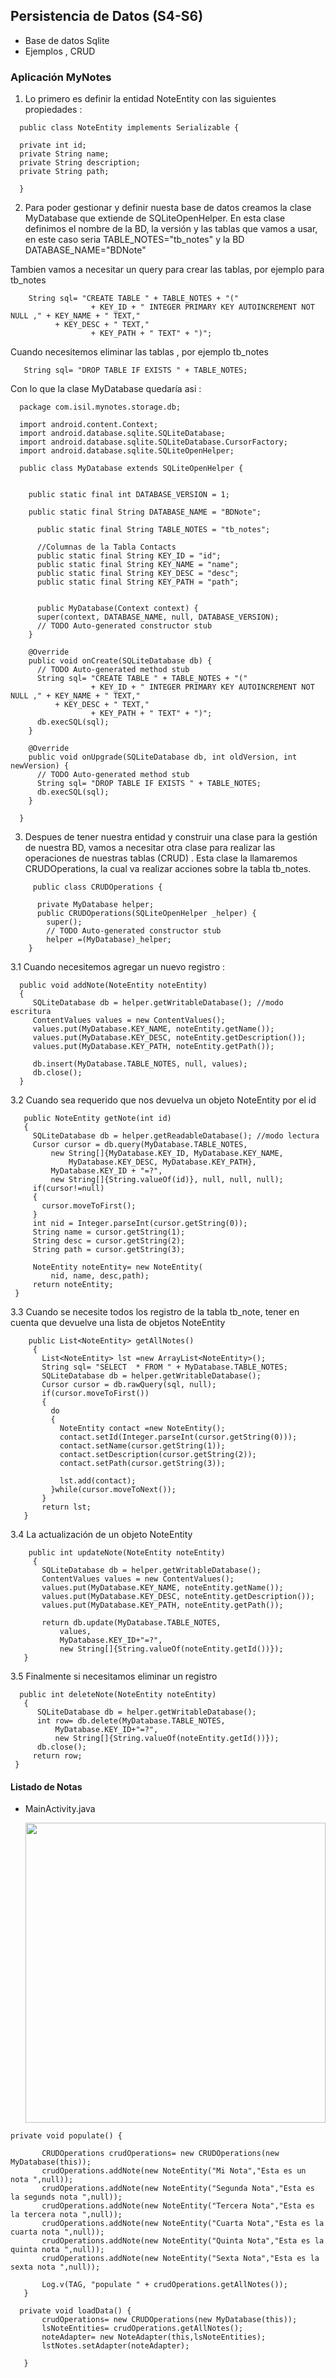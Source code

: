 ## Persistencia de Datos (S4-S6)

  - Base de datos Sqlite
  - Ejemplos , CRUD
  
### Aplicación MyNotes

1. Lo primero es definir la entidad NoteEntity con las siguientes propiedades :
  ```
    public class NoteEntity implements Serializable {

    private int id;
    private String name;
    private String description;
    private String path;
    
    }
  ```
2. Para poder gestionar y definir nuesta base de datos creamos la clase MyDatabase que extiende de SQLiteOpenHelper. En esta clase definimos el nombre de la BD, la versión y las tablas que vamos a usar, en este caso seria TABLE_NOTES="tb_notes" y la BD DATABASE_NAME="BDNote"

 Tambien vamos a necesitar un query para crear las tablas, por ejemplo para tb_notes
  ```
      String sql= "CREATE TABLE " + TABLE_NOTES + "("
                    + KEY_ID + " INTEGER PRIMARY KEY AUTOINCREMENT NOT NULL ," + KEY_NAME + " TEXT,"
            + KEY_DESC + " TEXT,"
                    + KEY_PATH + " TEXT" + ")";
  ```

 Cuando necesitemos eliminar las tablas , por ejemplo tb_notes
 
 ```
    String sql= "DROP TABLE IF EXISTS " + TABLE_NOTES;
 ```
 
 Con lo que la clase MyDatabase quedaría asi :
 
  ```
    package com.isil.mynotes.storage.db;

    import android.content.Context;
    import android.database.sqlite.SQLiteDatabase;
    import android.database.sqlite.SQLiteDatabase.CursorFactory;
    import android.database.sqlite.SQLiteOpenHelper;

    public class MyDatabase extends SQLiteOpenHelper {


      public static final int DATABASE_VERSION = 1;

      public static final String DATABASE_NAME = "BDNote";

        public static final String TABLE_NOTES = "tb_notes";

        //Columnas de la Tabla Contacts
        public static final String KEY_ID = "id";
        public static final String KEY_NAME = "name";
        public static final String KEY_DESC = "desc";
        public static final String KEY_PATH = "path";


        public MyDatabase(Context context) {
        super(context, DATABASE_NAME, null, DATABASE_VERSION);
        // TODO Auto-generated constructor stub
      }

      @Override
      public void onCreate(SQLiteDatabase db) {
        // TODO Auto-generated method stub
        String sql= "CREATE TABLE " + TABLE_NOTES + "("
                    + KEY_ID + " INTEGER PRIMARY KEY AUTOINCREMENT NOT NULL ," + KEY_NAME + " TEXT,"
            + KEY_DESC + " TEXT,"
                    + KEY_PATH + " TEXT" + ")";
        db.execSQL(sql);
      }

      @Override
      public void onUpgrade(SQLiteDatabase db, int oldVersion, int newVersion) {
        // TODO Auto-generated method stub
        String sql= "DROP TABLE IF EXISTS " + TABLE_NOTES;
        db.execSQL(sql);
      }

    }
  ```
  
3. Despues de tener nuestra entidad y construir una clase para la gestión de nuestra BD, vamos a necesitar otra clase para realizar las operaciones de nuestras tablas (CRUD) . Esta clase la llamaremos CRUDOperations, la cual va realizar acciones sobre la tabla tb_notes.

```
     public class CRUDOperations {

      private MyDatabase helper;
      public CRUDOperations(SQLiteOpenHelper _helper) {
        super();
        // TODO Auto-generated constructor stub
        helper =(MyDatabase)_helper;
    }
```

 3.1 Cuando necesitemos agregar un nuevo registro :
  ```
    public void addNote(NoteEntity noteEntity)
    {
       SQLiteDatabase db = helper.getWritableDatabase(); //modo escritura
       ContentValues values = new ContentValues();
       values.put(MyDatabase.KEY_NAME, noteEntity.getName());
       values.put(MyDatabase.KEY_DESC, noteEntity.getDescription());
       values.put(MyDatabase.KEY_PATH, noteEntity.getPath());

       db.insert(MyDatabase.TABLE_NOTES, null, values);
       db.close();
    }
  ```

 3.2 Cuando sea requerido que nos devuelva un objeto NoteEntity por el id
 
 ```
    public NoteEntity getNote(int id)
    {
      SQLiteDatabase db = helper.getReadableDatabase(); //modo lectura
      Cursor cursor = db.query(MyDatabase.TABLE_NOTES,
          new String[]{MyDatabase.KEY_ID, MyDatabase.KEY_NAME,
              MyDatabase.KEY_DESC, MyDatabase.KEY_PATH},
          MyDatabase.KEY_ID + "=?",
          new String[]{String.valueOf(id)}, null, null, null);
      if(cursor!=null)
      {
        cursor.moveToFirst();
      }
      int nid = Integer.parseInt(cursor.getString(0));
      String name = cursor.getString(1);
      String desc = cursor.getString(2);
      String path = cursor.getString(3);

      NoteEntity noteEntity= new NoteEntity(
          nid, name, desc,path);
      return noteEntity;
  }
 ```
 
 
 3.3 Cuando se necesite todos los registro de la tabla tb_note, tener en cuenta que devuelve una lista de objetos NoteEntity
 ```
     public List<NoteEntity> getAllNotes()
      {
        List<NoteEntity> lst =new ArrayList<NoteEntity>();
        String sql= "SELECT  * FROM " + MyDatabase.TABLE_NOTES;
        SQLiteDatabase db = helper.getWritableDatabase();
        Cursor cursor = db.rawQuery(sql, null);
        if(cursor.moveToFirst())
        {
          do
          {
            NoteEntity contact =new NoteEntity();
            contact.setId(Integer.parseInt(cursor.getString(0)));
            contact.setName(cursor.getString(1));
            contact.setDescription(cursor.getString(2));
            contact.setPath(cursor.getString(3));

            lst.add(contact);
          }while(cursor.moveToNext());
        }
        return lst;
    }
 ```
 3.4 La actualización de un objeto NoteEntity
 ```
     public int updateNote(NoteEntity noteEntity)
      {
        SQLiteDatabase db = helper.getWritableDatabase();
        ContentValues values = new ContentValues();
        values.put(MyDatabase.KEY_NAME, noteEntity.getName());
        values.put(MyDatabase.KEY_DESC, noteEntity.getDescription());
        values.put(MyDatabase.KEY_PATH, noteEntity.getPath());

        return db.update(MyDatabase.TABLE_NOTES,
            values,
            MyDatabase.KEY_ID+"=?",
            new String[]{String.valueOf(noteEntity.getId())});
    }
 ```
 
 3.5 Finalmente si necesitamos eliminar un registro
 ```
   public int deleteNote(NoteEntity noteEntity)
    {
       SQLiteDatabase db = helper.getWritableDatabase(); 
       int row= db.delete(MyDatabase.TABLE_NOTES,
           MyDatabase.KEY_ID+"=?", 
           new String[]{String.valueOf(noteEntity.getId())});
       db.close();
      return row;
  }
 ```
  
#### Listado de Notas
 - MainActivity.java 
 
   <img src="https://github.com/ISILAndroid/am2_group2016_1/blob/Lesson4/screenshots/Listado%20de%20Notas.png" height="480">
   
 ```
 private void populate() {

        CRUDOperations crudOperations= new CRUDOperations(new MyDatabase(this));
        crudOperations.addNote(new NoteEntity("Mi Nota","Esta es un nota ",null));
        crudOperations.addNote(new NoteEntity("Segunda Nota","Esta es la segunds nota ",null));
        crudOperations.addNote(new NoteEntity("Tercera Nota","Esta es la tercera nota ",null));
        crudOperations.addNote(new NoteEntity("Cuarta Nota","Esta es la cuarta nota ",null));
        crudOperations.addNote(new NoteEntity("Quinta Nota","Esta es la quinta nota ",null));
        crudOperations.addNote(new NoteEntity("Sexta Nota","Esta es la sexta nota ",null));

        Log.v(TAG, "populate " + crudOperations.getAllNotes());
    }
 ```
 
 ```
   private void loadData() {
        crudOperations= new CRUDOperations(new MyDatabase(this));
        lsNoteEntities= crudOperations.getAllNotes();
        noteAdapter= new NoteAdapter(this,lsNoteEntities);
        lstNotes.setAdapter(noteAdapter);

    }
 ```

 


  
